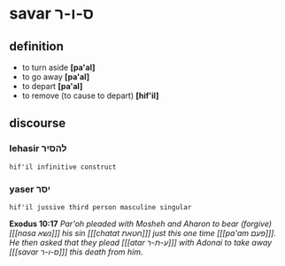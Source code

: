# savar ס-ו-ר

## definition

- to turn aside **\[pa'al\]**
- to go away **\[pa'al\]**
- to depart **\[pa'al\]**
- to remove (to cause to depart) **\[hif'il\]**

## discourse

### lehasir להסיר

	hif'il infinitive construct

### yaser יסר

	hif'il jussive third person masculine singular

**Exodus 10:17**
*Par'oh pleaded with Mosheh and Aharon to bear (forgive) \[[[nasa נשא]]\] his sin \[[[chatat חטאת]]\] just this one time \[[[pa'am פעם]]\]. He then asked that they plead \[[[atar ע-ת-ר]]\] with Adonai to take away \[[[savar ס-ו-ר]]\] this death from him.*